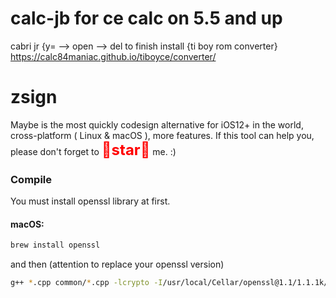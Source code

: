 # calc-jb for ce calc on 5.5 and up
cabri jr {y= --> open --> del to finish install
{ti boy rom converter}
https://calc84maniac.github.io/tiboyce/converter/

# zsign
Maybe is the most quickly codesign alternative for iOS12+ in the world, cross-platform ( Linux & macOS ), more features.
If this tool can help you, please don't forget to <font color=#FF0000 size=5>🌟**star**🌟</font> me. :)
### Compile

You must install openssl library at first.

#### macOS:

```bash
brew install openssl
```
and then (attention to replace your openssl version)
```bash
g++ *.cpp common/*.cpp -lcrypto -I/usr/local/Cellar/openssl@1.1/1.1.1k/include -L/usr/local/Cellar/openssl@1.1/1.1.1k/lib -O3 -o zsign
```



